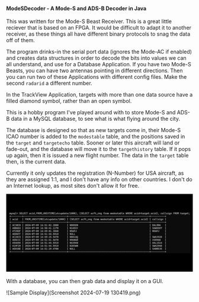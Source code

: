 #### ModeSDecoder - A Mode-S and ADS-B Decoder in Java

This was written for the Mode-S Beast Receiver. This is a great little reciever that is based on an FPGA. It would be difficult to adapt it to another receiver, as these things all have different binary protocols to snag the data off of them.

The program drinks-in the serial port data (ignores the Mode-AC if enabled) and creates data structures in order to decode the bits into values we can all understand, and use for a Database Application. If you have two Mode-S Beasts, you can have two antennas pointing in different directions. Then you can run two of these Applications with different config files. Make the second ```radarid``` a different number.

In the TrackView Application, targets with more than one data source have a filled diamond symbol, rather than an open symbol.

This is a hobby program I've played around with to store Mode-S and ADS-B data in a MySQL database, to see what is what flying around the city.

The database is designed so that as new targets come in, their Mode-S ICAO number is added to the ```modestable``` table, and the positions saved in the ```target``` and ```targetecho``` table. Sooner or later this aircraft will land or fade-out, and the database will move it to the ```targethistory``` table. If it pops up again, then it is issued a new flight number. The data in the ```target``` table then, is the current data.

Currently it only updates the registration (N-Number) for USA aircraft, as they are assigned 1:1, and I don't have any info on other countries. I don't do an Internet lookup, as most sites don't allow it for free.

![Sample Query](sample.png)

With a database, you can then grab data and display it on a GUI.

![Sample Display](Screenshot 2024-07-19 130419.png)
